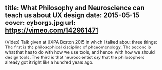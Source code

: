 title: What Philosophy and Neuroscience can teach us about UX design
date: 2015-05-15
cover: cyborgs.jpg
url: https://vimeo.com/142961471
---

(Video) Talk given at UXPA Boston 2015 in which I talked about three things: The first is the philosophical discipline of phenomenology. The second is what that has to do with how we use tools, and hence, with how we should design tools. The third is that neuroscientist say that the philosophers already got it right like a hundred years ago.
